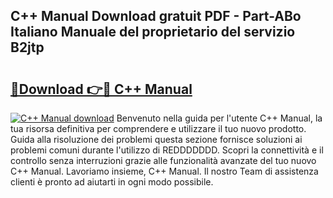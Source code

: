 ## C++ Manual Download gratuit PDF - Part-ABo Italiano Manuale del proprietario del servizio B2jtp

# <h2><a href="http://dfeexp.blite.top/?on=C%2b%2b+Manual">🔗Download 👉🔴 C++ Manual</a></h2>

[![C++ Manual download](https://i.imgur.com/lujVjoI.png)](http://dfeexp.blite.top/?on=C%2b%2b+Manual)
Benvenuto nella guida per l'utente C++ Manual, la tua risorsa definitiva per comprendere e utilizzare il tuo nuovo prodotto. Guida alla risoluzione dei problemi questa sezione fornisce soluzioni ai problemi comuni durante l'utilizzo di REDDDDDDD. Scopri la connettività e il controllo senza interruzioni grazie alle funzionalità avanzate del tuo nuovo C++ Manual. Lavoriamo insieme, C++ Manual. Il nostro Team di assistenza clienti è pronto ad aiutarti in ogni modo possibile.
